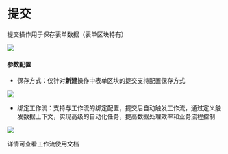 # 提交

提交操作用于保存表单数据（表单区块特有）

![](https://nocobase-docs.oss-cn-beijing.aliyuncs.com/a8dd8cb5a0110c35a1197eb5800a099f.png)

#### 参数配置

- 保存方式：仅针对<strong>新建</strong>操作中表单区块的提交支持配置保存方式

![](https://nocobase-docs.oss-cn-beijing.aliyuncs.com/25fc9b88760248e7015673b29b9487f4.png)

- 绑定工作流：支持与工作流的绑定配置，提交后自动触发工作流，通过定义触发数据上下文，实现高级的自动化任务，提高数据处理效率和业务流程控制

![](https://nocobase-docs.oss-cn-beijing.aliyuncs.com/a77bdff33353fb155b0c919db76e0474.png)

详情可查看工作流使用文档